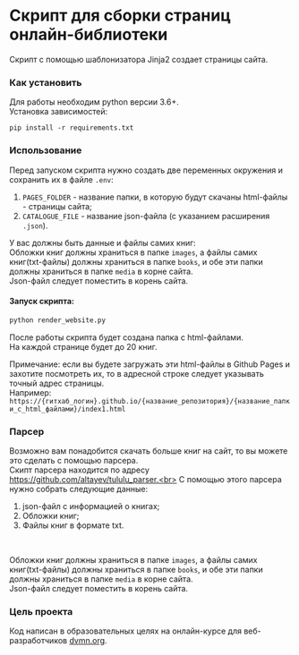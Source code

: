 # Скрипт для сборки страниц онлайн-библиотеки

Скрипт с помощью шаблонизатора Jinja2 создает страницы сайта. <br>

### Как установить

Для работы необходим python версии 3.6+. <br>
Установка зависимостей:
```
pip install -r requirements.txt
```

### Использование
Перед запуском скрипта нужно создать две переменных окружения и сохранить их в файле `.env`:<br>
1. `PAGES_FOLDER` - название папки, в которую будут скачаны html-файлы - страницы сайта;
2. `CATALOGUE_FILE` - название json-файла (с указанием расширения `.json`).<br>

У вас должны быть данные и файлы самих книг:<br>
Обложки книг должны храниться в папке `images`, а файлы самих книг(txt-файлы) должны храниться в папке `books`, и обе эти папки должны храниться в папке `media` в корне сайта.<br>
Json-файл следует поместить в корень сайта.

#### Запуск скрипта:
```python
python render_website.py
```

После работы скрипта будет создана папка с html-файлами.<br>
На каждой странице будет до 20 книг.

Примечание: если вы будете загружать эти html-файлы в Github Pages и захотите посмотреть их, то в адресной строке следует указывать точный адрес страницы.<br>
Например: `https://{гитхаб_логин}.github.io/{название_репозитория}/{название_папки_с_html_файлами}/index1.html`

###  Парсер
Возможно вам понадобится скачать больше книг на сайт, то вы можете это сделать с помощью парсера.<br>
Скипт парсера находится по адресу https://github.com/altayev/tululu_parser.<br>
С помощью этого парсера нужно собрать следующие данные: 
1. json-файл с информацией о книгах;
2. Обложки книг;
3. Файлы книг в формате txt.

<br>

Обложки книг должны храниться в папке `images`, а файлы самих книг(txt-файлы) должны храниться в папке `books`, и обе эти папки должны храниться в папке `media` в корне сайта.<br>
Json-файл следует поместить в корень сайта.

### Цель проекта

Код написан в образовательных целях на онлайн-курсе для веб-разработчиков [dvmn.org](https://dvmn.org/).
